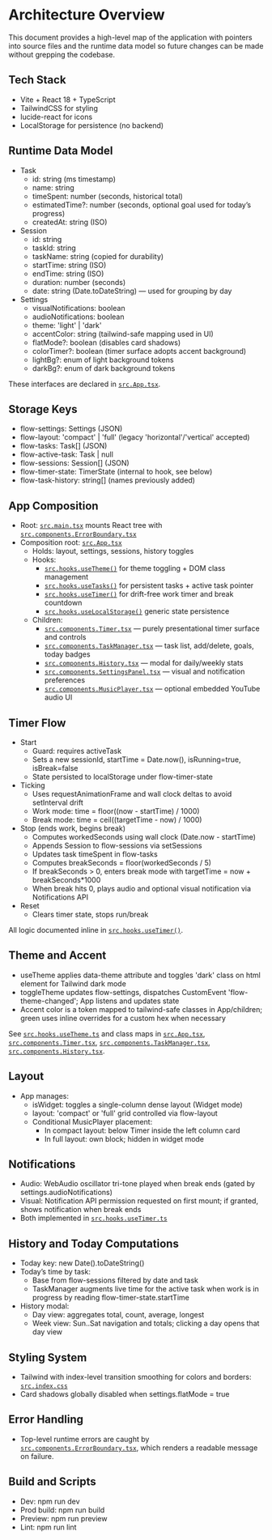 # Architecture Overview

This document provides a high-level map of the application with pointers into source files and the runtime data model so future changes can be made without grepping the codebase.

## Tech Stack

- Vite + React 18 + TypeScript
- TailwindCSS for styling
- lucide-react for icons
- LocalStorage for persistence (no backend)

## Runtime Data Model

- Task
  - id: string (ms timestamp)
  - name: string
  - timeSpent: number (seconds, historical total)
  - estimatedTime?: number (seconds, optional goal used for today’s progress)
  - createdAt: string (ISO)
- Session
  - id: string
  - taskId: string
  - taskName: string (copied for durability)
  - startTime: string (ISO)
  - endTime: string (ISO)
  - duration: number (seconds)
  - date: string (Date.toDateString) — used for grouping by day
- Settings
  - visualNotifications: boolean
  - audioNotifications: boolean
  - theme: 'light' | 'dark'
  - accentColor: string (tailwind-safe mapping used in UI)
  - flatMode?: boolean (disables card shadows)
  - colorTimer?: boolean (timer surface adopts accent background)
  - lightBg?: enum of light background tokens
  - darkBg?: enum of dark background tokens

These interfaces are declared in [`src.App.tsx`](src/App.tsx).

## Storage Keys

- flow-settings: Settings (JSON)
- flow-layout: 'compact' | 'full' (legacy 'horizontal'/'vertical' accepted)
- flow-tasks: Task[] (JSON)
- flow-active-task: Task | null
- flow-sessions: Session[] (JSON)
- flow-timer-state: TimerState (internal to hook, see below)
- flow-task-history: string[] (names previously added)

## App Composition

- Root: [`src.main.tsx`](src/main.tsx) mounts React tree with [`src.components.ErrorBoundary.tsx`](src/components/ErrorBoundary.tsx)
- Composition root: [`src.App.tsx`](src/App.tsx)
  - Holds: layout, settings, sessions, history toggles
  - Hooks:
    - [`src.hooks.useTheme()`](src/hooks/useTheme.ts) for theme toggling + DOM class management
    - [`src.hooks.useTasks()`](src/hooks/useTasks.ts) for persistent tasks + active task pointer
    - [`src.hooks.useTimer()`](src/hooks/useTimer.ts) for drift-free work timer and break countdown
    - [`src.hooks.useLocalStorage()`](src/hooks/useLocalStorage.ts) generic state persistence
  - Children:
    - [`src.components.Timer.tsx`](src/components/Timer.tsx) — purely presentational timer surface and controls
    - [`src.components.TaskManager.tsx`](src/components/TaskManager.tsx) — task list, add/delete, goals, today badges
    - [`src.components.History.tsx`](src/components/History.tsx) — modal for daily/weekly stats
    - [`src.components.SettingsPanel.tsx`](src/components/SettingsPanel.tsx) — visual and notification preferences
    - [`src.components.MusicPlayer.tsx`](src/components/MusicPlayer.tsx) — optional embedded YouTube audio UI

## Timer Flow

- Start
  - Guard: requires activeTask
  - Sets a new sessionId, startTime = Date.now(), isRunning=true, isBreak=false
  - State persisted to localStorage under flow-timer-state
- Ticking
  - Uses requestAnimationFrame and wall clock deltas to avoid setInterval drift
  - Work mode: time = floor((now - startTime) / 1000)
  - Break mode: time = ceil((targetTime - now) / 1000)
- Stop (ends work, begins break)
  - Computes workedSeconds using wall clock (Date.now - startTime)
  - Appends Session to flow-sessions via setSessions
  - Updates task timeSpent in flow-tasks
  - Computes breakSeconds = floor(workedSeconds / 5)
  - If breakSeconds > 0, enters break mode with targetTime = now + breakSeconds*1000
  - When break hits 0, plays audio and optional visual notification via Notifications API
- Reset
  - Clears timer state, stops run/break

All logic documented inline in [`src.hooks.useTimer()`](src/hooks/useTimer.ts).

## Theme and Accent

- useTheme applies data-theme attribute and toggles 'dark' class on html element for Tailwind dark mode
- toggleTheme updates flow-settings, dispatches CustomEvent 'flow-theme-changed'; App listens and updates state
- Accent color is a token mapped to tailwind-safe classes in App/children; green uses inline overrides for a custom hex when necessary

See [`src.hooks.useTheme.ts`](src/hooks/useTheme.ts) and class maps in [`src.App.tsx`](src/App.tsx), [`src.components.Timer.tsx`](src/components/Timer.tsx), [`src.components.TaskManager.tsx`](src/components/TaskManager.tsx), [`src.components.History.tsx`](src/components/History.tsx).

## Layout

- App manages:
  - isWidget: toggles a single-column dense layout (Widget mode)
  - layout: 'compact' or 'full' grid controlled via flow-layout
  - Conditional MusicPlayer placement:
    - In compact layout: below Timer inside the left column card
    - In full layout: own block; hidden in widget mode

## Notifications

- Audio: WebAudio oscillator tri-tone played when break ends (gated by settings.audioNotifications)
- Visual: Notification API permission requested on first mount; if granted, shows notification when break ends
- Both implemented in [`src.hooks.useTimer.ts`](src/hooks/useTimer.ts)

## History and Today Computations

- Today key: new Date().toDateString()
- Today’s time by task:
  - Base from flow-sessions filtered by date and task
  - TaskManager augments live time for the active task when work is in progress by reading flow-timer-state.startTime
- History modal:
  - Day view: aggregates total, count, average, longest
  - Week view: Sun..Sat navigation and totals; clicking a day opens that day view

## Styling System

- Tailwind with index-level transition smoothing for colors and borders: [`src.index.css`](src/index.css)
- Card shadows globally disabled when settings.flatMode = true

## Error Handling

- Top-level runtime errors are caught by [`src.components.ErrorBoundary.tsx`](src/components/ErrorBoundary.tsx), which renders a readable message on failure.

## Build and Scripts

- Dev: npm run dev
- Prod build: npm run build
- Preview: npm run preview
- Lint: npm run lint
